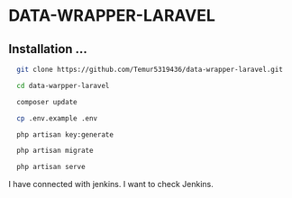 
# DATA-WRAPPER-LARAVEL

## Installation ...

```bash
  git clone https://github.com/Temur5319436/data-wrapper-laravel.git

  cd data-warpper-laravel

  composer update

  cp .env.example .env

  php artisan key:generate

  php artisan migrate

  php artisan serve
```

I have connected with jenkins.
I want to check Jenkins.
